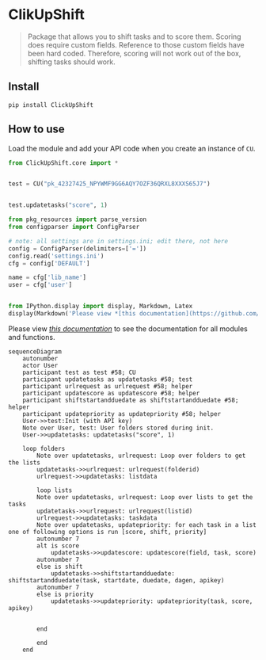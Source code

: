 # ClikUpShift
> Package that allows you to shift tasks and to score them. Scoring does require custom fields. Reference to those custom fields have been hard coded. Therefore, scoring will not work out of the box, shifting tasks should work.


## Install

`pip install ClickUpShift`

## How to use

Load the module and add your API code when you create an instance of `CU`. 


```python
from ClickUpShift.core import *


test = CU("pk_42327425_NPYWMF9GG6AQY7OZF36QRXL8XXXS65J7")


test.updatetasks("score", 1)
```

```python
from pkg_resources import parse_version
from configparser import ConfigParser

# note: all settings are in settings.ini; edit there, not here
config = ConfigParser(delimiters=['='])
config.read('settings.ini')
cfg = config['DEFAULT']

name = cfg['lib_name']
user = cfg['user']


from IPython.display import display, Markdown, Latex
display(Markdown('Please view *[this documentation](https://github.com/' + user + '/' + name + ')* to see the documentation for all modules and functions. '  ))

```


Please view *[this documentation](https://github.com/StevedeP/ClickUpShiftScore)* to see the documentation for all modules and functions. 


```mermaid
sequenceDiagram
    autonumber
    actor User    
    participant test as test #58; CU
    participant updatetasks as updatetasks #58; test
    participant urlrequest as urlrequest #58; helper 
    participant updatescore as updatescore #58; helper
    participant shiftstartandduedate as shiftstartandduedate #58; helper
    participant updatepriority as updatepriority #58; helper
    User->>test:Init (with API key)
    Note over User, test: User folders stored during init.
    User->>updatetasks: updatetasks("score", 1)
    
    loop folders
        Note over updatetasks, urlrequest: Loop over folders to get the lists
        updatetasks->>urlrequest: urlrequest(folderid)        
        urlrequest->>updatetasks: listdata
        
        loop lists
        Note over updatetasks, urlrequest: Loop over lists to get the tasks
        updatetasks->>urlrequest: urlrequest(listid)
        urlrequest->>updatetasks: taskdata
        Note over updatetasks, updatepriority: for each task in a list one of following options is run [score, shift, priority] 
        autonumber 7
        alt is score
            updatetasks->>updatescore: updatescore(field, task, score)
        autonumber 7
        else is shift
            updatetasks->>shiftstartandduedate: shiftstartandduedate(task, startdate, duedate, dagen, apikey)
        autonumber 7
        else is priority
            updatetasks->>updatepriority: updatepriority(task, score, apikey)
        
            
        end
        
        end
    end
    
```

